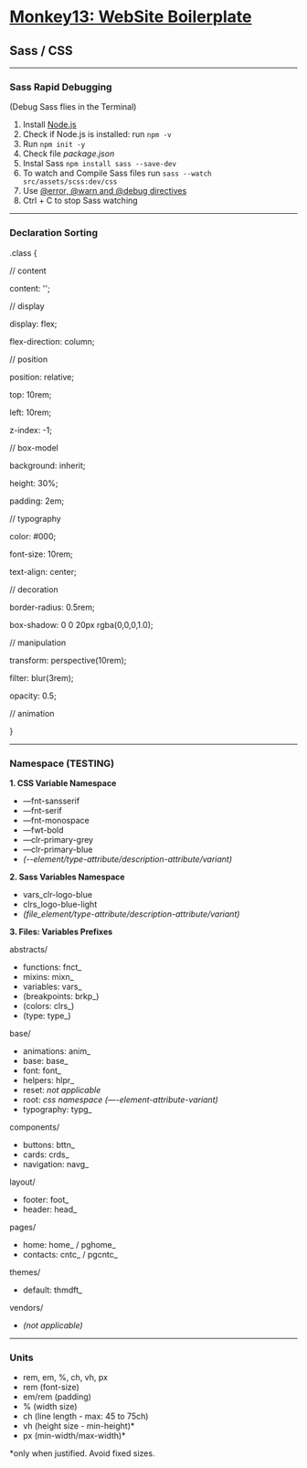 # [Monkey13: WebSite Boilerplate](https://monkey13.studio)

## Sass / CSS

---

### Sass Rapid Debugging

(Debug Sass flies in the Terminal)

1. Install [Node.js](https://nodejs.org)
2. Check if Node.js is installed: run `npm -v`
3. Run `npm init -y`
4. Check file _package.json_
5. Instal Sass `npm install sass --save-dev`
6. To watch and Compile Sass files run `sass --watch src/assets/scss:dev/css`
7. Use [@error, @warn and @debug directives](https://www.sitepoint.com/using-sass-error-warn-and-debug-directives/)
8. Ctrl + C to stop Sass watching

---

### Declaration Sorting

.class {

// content

content: '';

// display

display: flex;

flex-direction: column;

// position

position: relative;

top: 10rem;

left: 10rem;

z-index: -1;

// box-model

background: inherit;

height: 30%;

padding: 2em;

// typography

color: #000;

font-size: 10rem;

text-align: center;

// decoration

border-radius: 0.5rem;

box-shadow: 0 0 20px rgba(0,0,0,1.0);

// manipulation

transform: perspective(10rem);

filter: blur(3rem);

opacity: 0.5;

// animation

}

---

### Namespace (TESTING)

**1. CSS Variable Namespace**

- —fnt-sansserif
- —fnt-serif
- —fnt-monospace
- —fwt-bold
- —clr-primary-grey
- —clr-primary-blue
- _(--element/type-attribute/description-attribute/variant)_

**2. Sass Variables Namespace**

- vars_clr-logo-blue
- clrs_logo-blue-light
- _(file_element/type-attribute/description-attribute/variant)_

**3. Files: Variables Prefixes**

abstracts/

- functions: fnct\_
- mixins: mixn\_
- variables: vars\_
- (breakpoints: brkp\_)
- (colors: clrs\_)
- (type: type\_)

base/

- animations: anim\_
- base: base\_
- font: font\_
- helpers: hlpr\_
- reset: _not applicable_
- root: _css namespace (—-element-attribute-variant)_
- typography: typg\_

components/

- buttons: bttn\_
- cards: crds\_
- navigation: navg\_

layout/

- footer: foot\_
- header: head\_

pages/

- home: home\_ / pghome\_
- contacts: cntc\_ / pgcntc\_

themes/

- default: thmdft\_

vendors/

- _(not applicable)_

---

### Units

- rem, em, %, ch, vh, px
- rem (font-size)
- em/rem (padding)
- % (width size)
- ch (line length - max: 45 to 75ch)
- vh (height size - min-height)\*
- px (min-width/max-width)\*

\*only when justified. Avoid fixed sizes.
